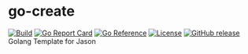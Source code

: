 # go-create

[![Build](https://github.com/Shivam010/protoc-gen-redact/workflows/Build/badge.svg)](https://github.com/Shivam010/protoc-gen-redact/actions?query=workflow%3ABuild)
[![Go Report Card](https://goreportcard.com/badge/github.com/Shivam010/protoc-gen-redact?dropcache)](https://goreportcard.com/report/github.com/Shivam010/protoc-gen-redact)
[![Go Reference](https://pkg.go.dev/badge/github.com/Shivam010/protoc-gen-redact.svg)](https://pkg.go.dev/github.com/Shivam010/protoc-gen-redact)
[![License](https://img.shields.io/badge/license-apache2-mildgreen.svg)](./LICENSE)
[![GitHub release](https://img.shields.io/github/release/Shivam010/protoc-gen-redact.svg)](https://github.com/Shivam010/protoc-gen-redact/releases)
Golang Template for Jason
